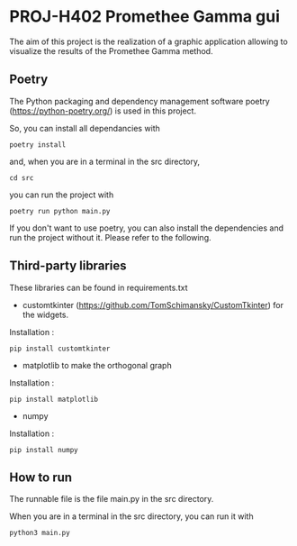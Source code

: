# PROJ-H402 Promethee Gamma gui

The aim of this project is the realization of a graphic application allowing to visualize the results of the Promethee Gamma method.

## Poetry

The Python packaging and dependency management software poetry (https://python-poetry.org/) is used in this project. <br/>

So, you can install all dependancies with
```
poetry install
```

and, when you are in a terminal in the src directory,
```
cd src
```

you can run the project with
```
poetry run python main.py
```

If you don't want to use poetry, you can also install the dependencies and run the project without it. Please refer to the following.<br/>

## Third-party libraries

These libraries can be found in requirements.txt <br />

- customtkinter (https://github.com/TomSchimansky/CustomTkinter) for the widgets. <br />

Installation : 
```
pip install customtkinter
```

- matplotlib to make the orthogonal graph <br />

Installation : 
```
pip install matplotlib
```

- numpy <br />

Installation : 
```
pip install numpy
```

## How to run

The runnable file is the file main.py in the src directory. <br />

When you are in a terminal in the src directory, you can run it with
```
python3 main.py
```